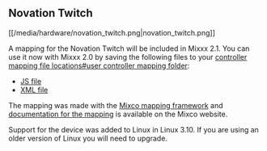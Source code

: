## Novation Twitch

[[/media/hardware/novation_twitch.png|novation\_twitch.png]]

A mapping for the Novation Twitch will be included in Mixxx 2.1. You can
use it now with Mixxx 2.0 by saving the following files to your
[controller mapping file locations\#user controller mapping
folder](controller%20mapping%20file%20locations#user%20controller%20mapping%20folder):

  - [JS
    file](https://raw.githubusercontent.com/mixxxdj/mixxx/master/res/controllers/novation_twitch.mixco.output.js)
  - [XML
    file](https://raw.githubusercontent.com/mixxxdj/mixxx/master/res/controllers/novation_twitch.mixco.output.midi.xml)

The mapping was made with the [Mixco mapping
framework](https://sinusoid.es/mixco/) and [documentation for the
mapping](https://sinusoid.es/mixco/script/novation_twitch.mixco.html) is
available on the Mixco website.

Support for the device was added to Linux in Linux 3.10. If you are
using an older version of Linux you will need to upgrade.
